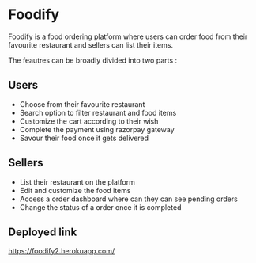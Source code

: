 # Foodify
Foodify is a food ordering platform where users can order food from their favourite restaurant and sellers can list their items.

The feautres can be broadly divided into two parts :


## Users
* Choose from their favourite restaurant
* Search option to filter restaurant and food items
* Customize the cart according to their wish
* Complete the payment using razorpay gateway
* Savour their food once it gets delivered


## Sellers
* List their restaurant on the platform
* Edit and customize the food items
* Access a order dashboard where can they can see pending orders
* Change the status of a order once it is completed
 
## Deployed link
https://foodify2.herokuapp.com/
